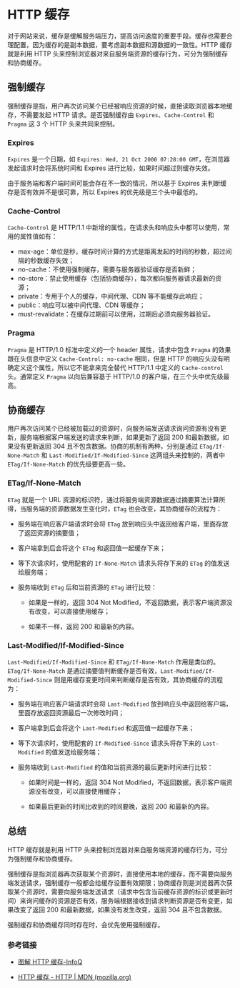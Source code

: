 # HTTP 缓存

对于网站来说，缓存是缓解服务端压力，提高访问速度的重要手段。缓存也需要合理配置，因为缓存的是副本数据，要考虑副本数据和源数据的一致性。HTTP 缓存就是利用 HTTP 头来控制浏览器对来自服务端资源的缓存行为，可分为强制缓存和协商缓存。

## 强制缓存

强制缓存是指，用户再次访问某个已经被响应资源的时候，直接读取浏览器本地缓存，不需要发起 HTTP 请求。是否强制缓存由 `Expires`、`Cache-Control` 和 `Pragma` 这 3 个 HTTP 头来共同来控制。

### Expires

`Expires` 是一个日期，如 `Expires: Wed, 21 Oct 2000 07:28:00 GMT`，在浏览器发起请求时会将系统时间和 Expires 进行比较，如果时间超过则缓存失效。

由于服务端和客户端时间可能会存在不一致的情况，所以基于 Expires 来判断缓存是否有效并不是很可靠，所以 Expires 的优先级是三个头中最低的。

### Cache-Control

`Cache-Control` 是 HTTP/1.1 中新增的属性，在请求头和响应头中都可以使用，常用的属性值如有：

- max-age：单位是秒，缓存时间计算的方式是距离发起的时间的秒数，超过间隔的秒数缓存失效；
- no-cache：不使用强制缓存，需要与服务器验证缓存是否新鲜；
- no-store：禁止使用缓存（包括协商缓存），每次都向服务器请求最新的资源；
- private：专用于个人的缓存，中间代理、CDN 等不能缓存此响应；
- public：响应可以被中间代理、CDN 等缓存；
- must-revalidate：在缓存过期前可以使用，过期后必须向服务器验证。

### Pragma

`Pragma` 是 HTTP/1.0 标准中定义的一个 header 属性，请求中包含 `Pragma` 的效果跟在头信息中定义 `Cache-Control: no-cache` 相同，但是 HTTP 的响应头没有明确定义这个属性，所以它不能拿来完全替代 HTTP/1.1 中定义的 `Cache-control` 头。通常定义 `Pragma` 以向后兼容基于 HTTP/1.0 的客户端，在三个头中优先级最高。

## 协商缓存

用户再次访问某个已经被加载过的资源时，向服务端发送请求询问资源有没有更新，服务端根据客户端发送的请求来判断，如果更新了返回 200 和最新数据，如果没有更新返回 304 且不包含数据。协商的机制有两种，分别是通过 `ETag/If-None-Match` 和 `Last-Modified/If-Modified-Since` 这两组头来控制的，两者中 `ETag/If-None-Match` 的优先级要更高一些。

###  ETag/If-None-Match

`ETag` 就是一个 URL 资源的标识符，通过将服务端资源数据通过摘要算法计算所得，当服务端的资源数据发生变化时，`ETag` 也会改变，其协商缓存的流程为：

- 服务端在响应客户端请求时会将 `ETag` 放到响应头中返回给客户端，里面存放了返回资源的摘要值；

- 客户端拿到后会将这个 `ETag` 和返回值一起缓存下来；

- 等下次请求时，使用配套的 `If-None-Match` 请求头将存下来的 `ETag` 的值发送给服务端；

- 服务端收到 `ETag` 后和当前资源的 `ETag` 进行比较：

  - 如果是一样的，返回 304 Not Modified，不返回数据，表示客户端资源没有改变，可以直接使用缓存；

  - 如果不一样，返回 200 和最新的内容。

### Last-Modified/If-Modified-Since

`Last-Modified/If-Modified-Since` 和 `ETag/If-None-Match` 作用是类似的。`ETag/If-None-Match` 是通过摘要值判断缓存是否有效，`Last-Modified/If-Modified-Since` 则是用缓存变更时间来判断缓存是否有效，其协商缓存的流程为：

- 服务端在响应客户端请求时会将 `Last-Modified` 放到响应头中返回给客户端，里面存放返回资源最后一次修改时间；

- 客户端拿到后会将这个 `Last-Modified` 和返回值一起缓存下来；

- 等下次请求时，使用配套的 `If-Modified-Since` 请求头将存下来的 `Last-Modified` 的值发送给服务端；

- 服务端收到 `Last-Modified` 的值和当前资源的最后更新时间进行比较：

  - 如果时间是一样的，返回 304 Not Modified，不返回数据，表示客户端资源没有改变，可以直接使用缓存；

  - 如果最后更新的时间比收到的时间要晚，返回 200 和最新的内容。

## 总结

HTTP 缓存就是利用 HTTP 头来控制浏览器对来自服务端资源的缓存行为，可分为强制缓存和协商缓存。

强制缓存是指浏览器再次获取某个资源时，直接使用本地的缓存，而不需要向服务端发送请求，强制缓存一般都会给缓存设置有效期限；协商缓存则是浏览器再次获取某个资源时，需要向服务端发送请求（请求中包含当前缓存资源的标识或更新时间）来询问缓存的资源是否有效，服务端根据接收到请求判断资源是否有变更，如果改变了返回 200 和最新数据，如果没有发生改变，返回 304 且不包含数据。

强制缓存和协商缓存同时存在时，会优先使用强制缓存。

### 参考链接

- [图解 HTTP 缓存-InfoQ](https://www.infoq.cn/article/aiwqlgtlk2eft5yi7doy)

- [HTTP 缓存 - HTTP | MDN (mozilla.org)](https://developer.mozilla.org/zh-CN/docs/Web/HTTP/Caching)